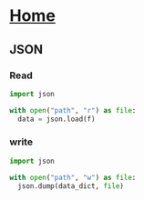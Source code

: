 # [Home](../README.md)

## JSON

### Read

```python
import json

with open("path", "r") as file:
  data = json.load(f)
```

### write

```python
import json

with open("path", "w") as file:
  json.dump(data_dict, file)
```
